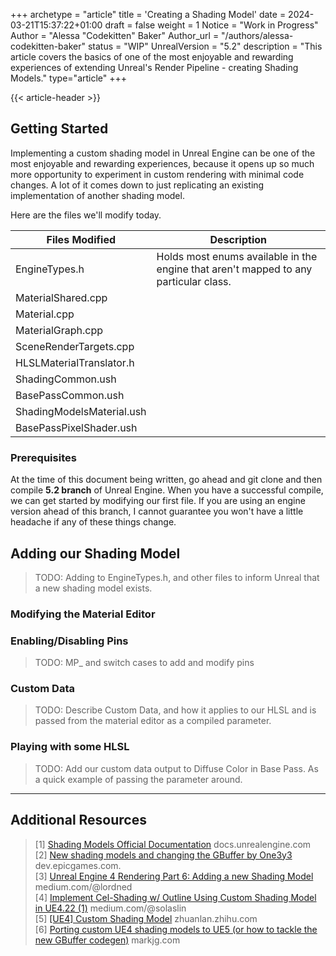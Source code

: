 +++
archetype = "article"
title = 'Creating a Shading Model'
date = 2024-03-21T15:37:22+01:00
draft = false
weight = 1
Notice = "Work in Progress"
Author = "Alessa \"Codekitten\" Baker"
Author_url = "/authors/alessa-codekitten-baker"
status = "WIP"
UnrealVersion = "5.2"
description = "This article covers the basics of one of the most enjoyable and rewarding experiences of extending Unreal's Render Pipeline - creating Shading Models."
type="article"
+++

{{< article-header >}}

## Getting Started

Implementing a custom shading model in Unreal Engine can be one of the most enjoyable and rewarding experiences, because it opens up so much more opportunity to experiment in custom rendering with minimal code changes. A lot of it comes down to just replicating an existing implementation of another shading model.

Here are the files we'll modify today.

| Files Modified            | Description                                                                          |
|---------------------------|--------------------------------------------------------------------------------------|
| EngineTypes.h             | Holds most enums available in the engine that aren't mapped to any particular class. |
| MaterialShared.cpp        |                                                                                      |
| Material.cpp              |                                                                                      |
| MaterialGraph.cpp         |                                                                                      |
| SceneRenderTargets.cpp    |                                                                                      |
| HLSLMaterialTranslator.h  |                                                                                      |
| ShadingCommon.ush         |                                                                                      |
| BasePassCommon.ush        |                                                                                      |
| ShadingModelsMaterial.ush |                                                                                      |
| BasePassPixelShader.ush   |                                                                                      |

### Prerequisites

At the time of this document being written, go ahead and git clone and then compile **5.2 branch** of Unreal Engine.  When you have a successful compile, we can get started by modifying our first file. If you are using an engine version ahead of this branch, I cannot guarantee you won't have a little headache if any of these things change.

## Adding our Shading Model

> TODO: Adding to EngineTypes.h, and other files to inform Unreal that a new shading model exists.

### Modifying the Material Editor

### Enabling/Disabling Pins

> TODO: MP_ and switch cases to add and modify pins

### Custom Data

> TODO: Describe Custom Data, and how it applies to our HLSL and is passed from the material editor as a compiled parameter.

### Playing with some HLSL

> TODO: Add our custom data output to Diffuse Color in Base Pass. As a quick example of passing the parameter around.


---

## Additional Resources
> [1] [Shading Models Official Documentation](https://docs.unrealengine.com/4.27/en-US/RenderingAndGraphics/Materials/MaterialProperties/LightingModels/) docs.unrealengine.com  
> [2] [New shading models and changing the GBuffer by One3y3](https://dev.epicgames.com/community/learning/tutorials/2R5x/unreal-engine-new-shading-models-and-changing-the-gbuffer) dev.epicgames.com.  
> [3] [Unreal Engine 4 Rendering Part 6: Adding a new Shading Model](https://medium.com/@lordned/ue4-rendering-part-6-adding-a-new-shading-model-e2972b40d72d) medium.com/@lordned    
> [4] [Implement Cel-Shading w/ Outline Using Custom Shading Model in UE4.22 (1)](https://medium.com/@solaslin/learning-unreal-engine-4-implement-cel-shading-w-outline-using-custom-shading-model-in-ue4-22-1-775bccdb9ffb) medium.com/@solaslin  
> [5] [[UE4] Custom Shading Model](https://zhuanlan.zhihu.com/p/212785666) zhuanlan.zhihu.com    
> [6] [Porting custom UE4 shading models to UE5 (or how to tackle the new GBuffer codegen)](https://markjg.com/blog/porting-custom-shading-models-to-ue5/) markjg.com